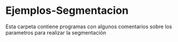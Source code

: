 # Ejemplos-Segmentacion
Esta carpeta contiene programas con algunos comentarios sobre los parametros para realizar la segmentación
